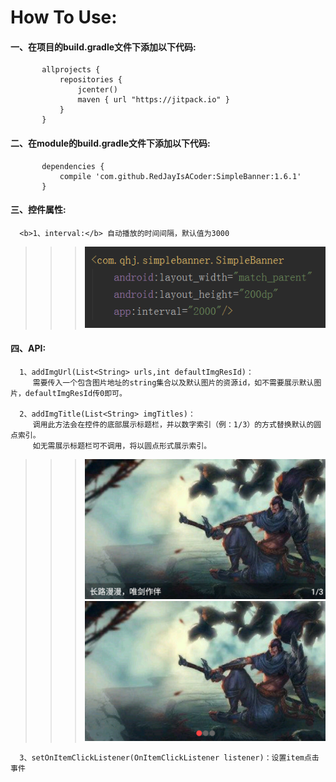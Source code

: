 # How To Use:
  #### 一、在项目的build.gradle文件下添加以下代码:
           allprojects {
               repositories {
                   jcenter()
                   maven { url "https://jitpack.io" }
               }
           } 
  #### 二、在module的build.gradle文件下添加以下代码:
           dependencies {
	      	   compile 'com.github.RedJayIsACoder:SimpleBanner:1.6.1'
           }
          
  #### 三、控件属性:
	  <b>1、interval:</b> 自动播放的时间间隔，默认值为3000
>>>![控件属性](https://github.com/RedJayIsACoder/SimpleBanner/blob/master/image/SimpleBanner01.jpg)


#### 四、API:
  	  1、addImgUrl(List<String> urls,int defaultImgResId)：
	     需要传入一个包含图片地址的string集合以及默认图片的资源id，如不需要展示默认图片，defaultImgResId传0即可。
	     
	  2、addImgTitle(List<String> imgTitles)：
	     调用此方法会在控件的底部展示标题栏，并以数字索引（例：1/3）的方式替换默认的圆点索引。
	     如无需展示标题栏可不调用，将以圆点形式展示索引。
	     
>>>![数字索引](https://github.com/RedJayIsACoder/SimpleBanner/blob/master/image/SimpleBanner02.jpg)
>>>![圆点索引](https://github.com/RedJayIsACoder/SimpleBanner/blob/master/image/SimpleBanner03.jpg)
	     
	  3、setOnItemClickListener(OnItemClickListener listener)：设置item点击事件
           
